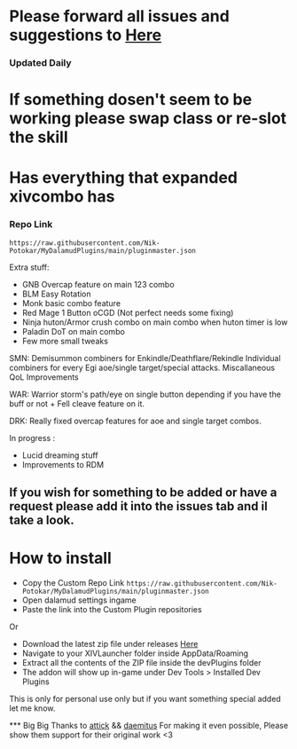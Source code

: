 # Please forward all issues and suggestions to [Here](https://github.com/Nik-Potokar/MyDalamudPlugins)
### Updated Daily
# If something dosen't seem to be working please swap class or re-slot the skill

# Has everything that expanded xivcombo has

### Repo Link
`https://raw.githubusercontent.com/Nik-Potokar/MyDalamudPlugins/main/pluginmaster.json `


Extra stuff: 
* GNB Overcap feature on main 123 combo
* BLM Easy Rotation
* Monk basic combo feature
* Red Mage 1 Button oCGD (Not perfect needs some fixing)
* Ninja huton/Armor crush combo on main combo when huton timer is low
* Paladin DoT on main combo
* Few more small tweaks 

SMN:
Demisummon combiners for Enkindle/Deathflare/Rekindle
Individual combiners for every Egi aoe/single target/special attacks.
Miscallaneous QoL Improvements

WAR:
Warrior storm's path/eye on single button depending if you have the buff or not + Fell cleave feature on it.

DRK:
Really fixed overcap features for aoe and single target combos.


In progress :

* Lucid dreaming stuff
* Improvements to RDM

## If you wish for something to be added or have a request please add it into the issues tab and il take a look.

# How to install

* Copy the Custom Repo Link `https://raw.githubusercontent.com/Nik-Potokar/MyDalamudPlugins/main/pluginmaster.json `
* Open dalamud settings ingame
* Paste the link into the Custom Plugin repositories

Or

* Download the latest zip file under releases [Here](https://github.com/Nik-Potokar/XIVComboWayTooAkiiified/releases)
* Navigate to your XIVLauncher folder inside AppData/Roaming
* Extract all the contents of the ZIP file inside the devPlugins folder
* The addon will show up in-game under Dev Tools > Installed Dev Plugins



This is only for personal use only but if you want something special added let me know.

*** Big Big  Thanks to [attick](https://github.com/attickdoor) && [daemitus](https://github.com/daemitus) For making it even possible, Please show them support for their original work <3 

